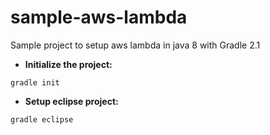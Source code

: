 # sample-aws-lambda
Sample project to setup aws lambda in java 8 with Gradle 2.1


* **Initialize the project:**

```gradle init```

* **Setup eclipse project:**

```gradle eclipse```
